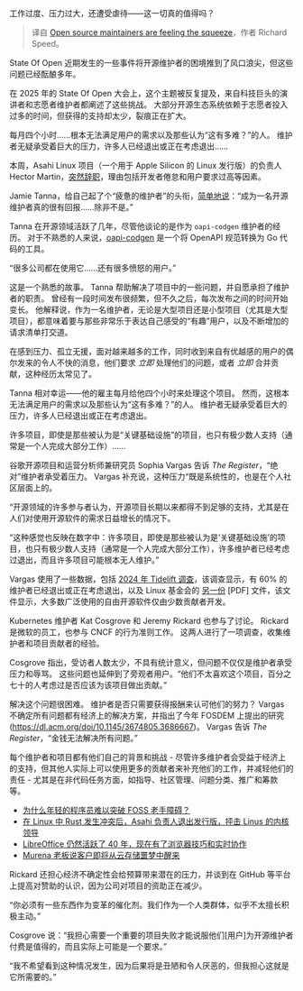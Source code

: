 
<!--
title: 谁来拯救开源？维护者生存现状堪忧
cover: https://regmedia.co.uk/2020/03/04/highpressure.jpg
-->

工作过度、压力过大，还遭受虐待——这一切真的值得吗？

> 译自 [Open source maintainers are feeling the squeeze](https://www.theregister.com/2025/02/16/open_source_maintainers_state_of_open/)，作者 Richard Speed。

State Of Open 近期发生的一些事件将开源维护者的困境推到了风口浪尖，但这些问题已经酝酿多年。

在 2025 年的 State Of Open 大会上，这个主题被反复提及，来自科技巨头的演讲者和志愿者维护者都阐述了这些挑战。 大部分开源生态系统依赖于志愿者投入过多的时间，但获得的支持却太少，裂痕正在扩大。

每月四个小时……根本无法满足用户的需求以及那些认为“这有多难？”的人。 维护者无疑承受着巨大的压力，许多人已经退出或正在考虑退出……

本周，Asahi Linux 项目（一个用于 Apple Silicon 的 Linux 发行版）的负责人 Hector Martin，[突然辞职](https://www.theregister.com/2025/02/13/ashai_linux_head_quits/)，理由包括开发者倦怠和用户要求过高等因素。

Jamie Tanna，给自己起了个“疲惫的维护者”的头衔，[简单地说](https://youtu.be/PK8CMcePn2A)：“成为一名开源维护者真的很有回报……除非不是。”

Tanna 在开源领域活跃了几年，尽管他谈论的是作为 `oapi-codgen` 维护者的经历。 对于不熟悉的人来说，[oapi-codgen](https://github.com/oapi-codegen/oapi-codegen) 是一个将 OpenAPI 规范转换为 Go 代码的工具。

“很多公司都在使用它……还有很多愤怒的用户。”

这是一个熟悉的故事。 Tanna 帮助解决了项目中的一些问题，并自愿承担了维护者的职责。 曾经有一段时间发布很频繁，但不久之后，每次发布之间的时间开始变长。 他解释说，作为一名维护者，无论是大型项目还是小型项目（尤其是大型项目），都意味着要与那些非常乐于表达自己感受的“有趣”用户，以及不断增加的请求清单打交道。

在感到压力、孤立无援，面对越来越多的工作，同时收到来自有优越感的用户的偶尔发来的令人不快的消息，他们要求 *立即* 处理他们的问题，或者 *立即* 合并贡献，这种经历太常见了。

Tanna 相对幸运——他的雇主每月给他四个小时来处理这个项目。 然而，这根本无法满足用户的需求以及那些认为“这有多难？”的人。 维护者无疑承受着巨大的压力，许多人已经退出或正在考虑退出。

许多项目，即使是那些被认为是“关键基础设施”的项目，也只有极少数人支持（通常是一个人完成大部分工作）……

谷歌开源项目和运营分析师兼研究员 Sophia Vargas 告诉 *The Register*，“绝对”维护者承受着压力。 Vargas 补充说，这种压力“既是系统性的，也是在个人社区层面上的。

“开源领域的许多参与者认为，开源项目长期以来都得不到足够的支持，尤其是在人们对使用开源软件的需求日益增长的情况下。

“这种感觉也反映在数字中：许多项目，即使是那些被认为是‘关键基础设施’的项目，也只有极少数人支持（通常是一个人完成大部分工作），许多维护者已经考虑过退出，而且许多项目可能根本无人维护。”

Vargas 使用了一些数据，包括 [2024 年 Tidelift 调查](https://explore.tidelift.com/2024-tidelift-survey/2024-tidelift-state-of-the-open-source-maintainer-report)，该调查显示，有 60% 的维护者已经退出或正在考虑退出，以及 Linux 基金会的 [另一份](https://www.linuxfoundation.org/hubfs/Research%20Reports/lfr_harvard_censusII_mar2022_042824b.pdf) [PDF] 文件，该文件显示，大多数广泛使用的自由开源软件仅由少数贡献者开发。

Kubernetes 维护者 Kat Cosgrove 和 Jeremy Rickard 也参与了讨论。 Rickard 是微软的员工，也参与 CNCF 的行为准则工作。 这两人进行了一项调查，收集维护者和项目贡献者的经验。

Cosgrove 指出，受访者人数太少，不具有统计意义，但问题不仅仅是维护者承受压力和辱骂。 这些问题也延伸到了旁观者用户。“他们不太喜欢这个项目，百分之七十的人考虑过是否应该为该项目做出贡献。”

解决这个问题很困难。 维护者是否只需要获得报酬来认可他们的努力？ Vargas 不确定所有问题都有经济上的解决方案，并指出了今年 FOSDEM 上提出的研究 (https://dl.acm.org/doi/10.1145/3674805.3686667)。 Vargas 告诉 *The Register*，“金钱无法解决所有问题。”

每个维护者和项目都有他们自己的背景和挑战 - 尽管许多维护者会受益于经济上的支持，但其他人实际上可以使用更多的贡献者来补充他们的工作，并减轻他们的责任 - 尤其是在非代码任务方面，如指导、社区管理、问题分类、推广和筹款等。

*   [为什么年轻的程序员难以突破 FOSS 老手障碍？](https://www.theregister.com/2025/02/14/youngsters_in_foss/)
*   [在 Linux 中 Rust 发生冲突后，Asahi 负责人退出发行版，抨击 Linus 的内核领导](https://www.theregister.com/2025/02/13/ashai_linux_head_quits/)
*   [LibreOffice 仍然活跃了 40 年，现在有了浏览器技巧和实时协作](https://www.theregister.com/2025/02/13/libreoffice_wasm_zetaoffice/)
*   [Murena 老板说客户即将从云存储噩梦中醒来](https://www.theregister.com/2025/02/12/murena_ceo_de_googling_android/)

Rickard 还担心经济不确定性会给预算带来潜在的压力，并谈到在 GitHub 等平台上提高对赞助的认识，因为公司对项目的资助正在减少。

“你必须有一些东西作为变革的催化剂。我们作为一个人类群体，似乎不太擅长积极主动。”

Cosgrove 说：“我担心需要一个重要的项目失败才能说服他们[用户]为开源维护者付费是值得的，而且实际上可能是一个要求。”

“我不希望看到这种情况发生，因为后果将是丑陋和令人厌恶的，但我担心这就是它所需要的。” 